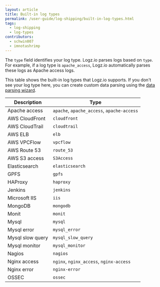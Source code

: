 ```yaml
---
layout: article
title: Built-in log types
permalink: /user-guide/log-shipping/built-in-log-types.html
tags:
  - log-shipping
  - log-types
contributors:
  - schwin007
  - imnotashrimp
---
```


The `type` field identifies your log type. Logz.io parses logs based on `type`. For example, if a log type is `apache_access`, Logz.io automatically parses these logs as Apache access logs.

This table shows the built-in log types that Logz.io supports. If you don't see your log type here, you can create custom data parsing using the [data parsing wizard]({{site.baseurl}}/user-guide/mapping-and-parsing/data-parsing-wizard.html).

| Description           | Type                                       |
|-----------------------|--------------------------------------------|
| Apache access         | `apache`, `apache_access`, `apache-access` |
| AWS CloudFront        | `cloudfront`                               |
| AWS CloudTrail        | `cloudtrail`                               |
| AWS ELB               | `elb`                                      |
| AWS VPCFlow           | `vpcflow`                                  |
| AWS Route 53          | `route_53`                                 |
| AWS S3 access         | `S3Access`                                 |
| Elasticsearch         | `elasticsearch`                            |
| GPFS                  | `gpfs`                                     |
| HAProxy               | `haproxy`                                  |
| Jenkins               | `jenkins`                                  |
| Microsoft IIS         | `iis`                                      |
| MongoDB               | `mongodb`                                  |
| Monit                 | `monit`                                    |
| Mysql                 | `mysql`                                    |
| Mysql error           | `mysql_error`                              |
| Mysql slow query      | `mysql_slow_query`                         |
| Mysql monitor         | `mysql_monitor`                            |
| Nagios                | `nagios`                                   |
| Nginx access          | `nginx`, `nginx_access`, `nginx-access`    |
| Nginx error           | `nginx-error`                              |
| OSSEC                 | `ossec`                                    |
